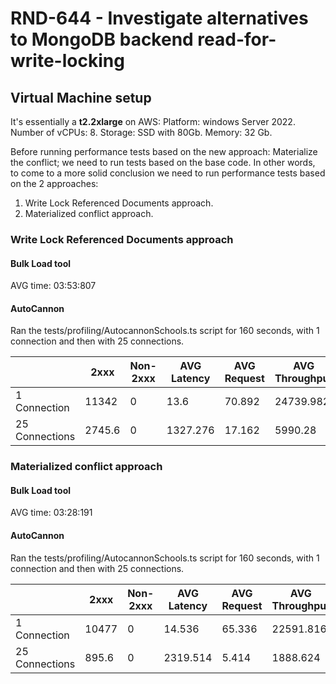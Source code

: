 # RND-644 - Investigate alternatives to MongoDB backend read-for-write-locking

## Virtual Machine setup

It's essentially a **t2.2xlarge** on AWS:
  Platform: windows Server 2022.
  Number of vCPUs: 8.
  Storage: SSD with 80Gb.
  Memory: 32 Gb.

Before running performance tests based on the new approach: Materialize the conflict; we need to run tests based on the base code.
In other words, to come to a more solid conclusion we need to run performance tests based on the 2 approaches:

1. Write Lock Referenced Documents approach.
2. Materialized conflict approach.

### Write Lock Referenced Documents approach

#### Bulk Load tool

AVG time: 03:53:807

#### AutoCannon

Ran the tests/profiling/AutocannonSchools.ts script for 160 seconds, with 1 connection and then with 25 connections.

|                  | 2xxx     | Non-2xxx   | AVG Latency | AVG Request | AVG Throughput |
|------------------|----------|------------|-------------|-------------|----------------|
| 1  Connection    | 11342    | 0          | 13.6        | 70.892      | 24739.982      |
| 25 Connections   | 2745.6   | 0          | 1327.276    | 17.162      | 5990.28        |

### Materialized conflict approach

#### Bulk Load tool

AVG time: 03:28:191

#### AutoCannon

Ran the tests/profiling/AutocannonSchools.ts script for 160 seconds, with 1 connection and then with 25 connections.

|                  | 2xxx     | Non-2xxx   | AVG Latency | AVG Request | AVG Throughput |
|------------------|----------|------------|-------------|-------------|----------------|
| 1  Connection    | 10477    | 0          | 14.536      | 65.336      | 22591.816      |
| 25 Connections   | 895.6    | 0          | 2319.514    | 5.414       | 1888.624       |
